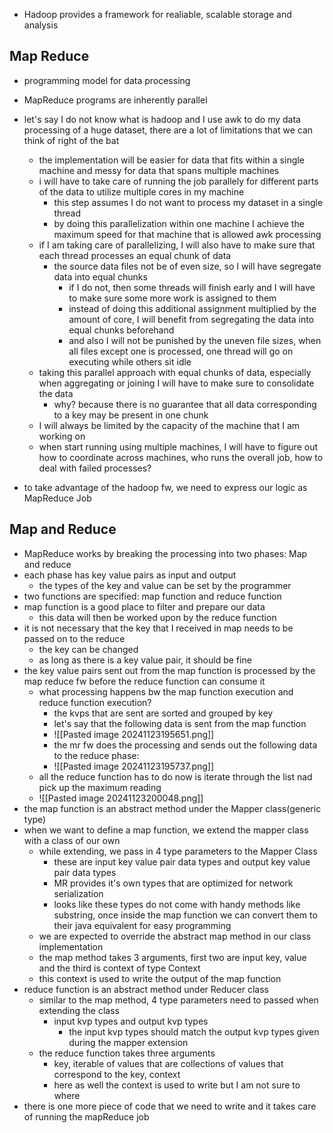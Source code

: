 - Hadoop provides a framework for realiable, scalable storage and analysis
## Map Reduce
- programming model for data processing
- MapReduce programs are inherently parallel
- let's say I do not know what is hadoop and I use awk to do my data processing of a huge dataset, there are a lot of limitations that we can think of right of the bat
	- the implementation will be easier for data that fits within a single machine and messy for data that spans multiple machines
	- i will have to take care of running the job parallely for different parts of the data to utilize multiple cores in my machine
		- this step assumes I do not want to process my dataset in a single thread
		- by doing this parallelization within one machine I achieve the maximum speed for that machine that is allowed awk processing
	- if I am taking care of parallelizing, I will also have to make sure that each thread processes an equal chunk of data
		- the source data files not be of even size, so I will have segregate data into equal chunks
			- if I do not, then some threads will finish early and I will have to make sure some more work is assigned to them
			- instead of doing this additional assignment multiplied by the amount of core, I will benefit from segregating the data into equal chunks beforehand
			- and also I will not be punished by the uneven file sizes, when all files except one is processed, one thread will go on executing while others sit idle
	- taking this parallel approach with equal chunks of data, especially when aggregating or joining I will have to make sure to consolidate the data
		- why? because there is no guarantee that all data corresponding to a key may be present in one chunk
	- I will always be limited by the capacity of the machine that I am working on
	- when start running using multiple machines, I will have to figure out how to coordinate across machines, who runs the overall job, how to deal with failed processes?

- to take advantage of the hadoop fw, we need to express our logic as MapReduce Job

## Map and Reduce
- MapReduce works by breaking the processing into two phases: Map and reduce
- each phase has key value pairs as input and output
	- the types of the key and value can be set by the programmer
- two functions are specified: map function and reduce function
- map function is a good place to filter and prepare our data
	- this data will then be worked upon by the reduce function
- it is not necessary that the key that I received in map needs to be passed on to the reduce
	- the key can be changed
	- as long as there is a key value pair, it should be fine
- the key value pairs sent out from the map function is processed by the map reduce fw before the reduce function can consume it
	- what processing happens bw the map function execution and reduce function execution?
		- the kvps that are sent are sorted and grouped by key
		- let's say that the following data is sent from the map function
		- ![[Pasted image 20241123195651.png]]
		- the mr fw does the processing and sends out the following data to the reduce phase:
		- ![[Pasted image 20241123195737.png]]
	- all the reduce function has to do now is iterate through the list nad pick up the maximum reading
	- ![[Pasted image 20241123200048.png]]
- the map function is an abstract method under the Mapper class(generic type)
- when we want to define a map function, we extend the mapper class with a class of our own
	- while extending, we pass in 4 type parameters to the Mapper Class
		- these are input key value pair data types and output key value pair data types
		- MR provides it's own types that are optimized for network serialization
		- looks like these types do not come with handy methods like substring, once inside the map function we can convert them to their java equivalent for easy programming
	- we are expected to override the abstract map method in our class implementation
	- the map method takes 3 arguments, first two are input key, value and the third is context of type Context
	- this context is used to write the output of the map function
- reduce function is an abstract method under Reducer class
	- similar to the map method, 4 type parameters need to passed when extending the class
		- input kvp types and output kvp types
			- the input kvp types should match the output kvp types given during the mapper extension
	- the reduce function takes three arguments
		- key, iterable of values that are collections of values that correspond to the key, context
		- here as well the context is used to write but I am not sure to where
- there is one more piece of code that we need to write and it takes care of running the mapReduce job